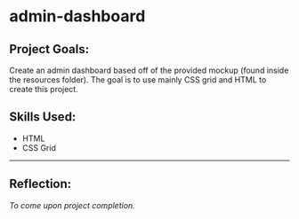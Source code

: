 # admin-dashboard
<h2>Project Goals:</h2>
<p>Create an admin dashboard based off of the provided mockup (found inside the resources folder). The goal is to use mainly CSS grid and HTML to create this project.   </p>
<h2>Skills Used:</h2>
<ul>
  <li>HTML</li>
  <li>CSS Grid</li>
</ul>
<hr />
<h2>Reflection:</h2>
<em>To come upon project completion.</em>
